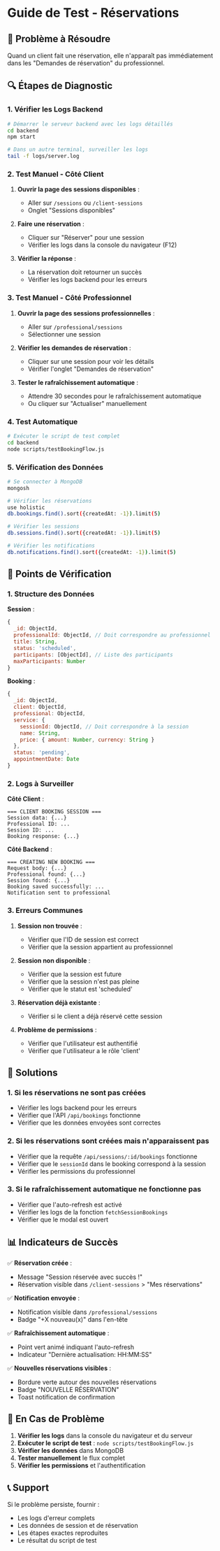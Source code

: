 # Guide de Test - Réservations

## 🎯 Problème à Résoudre

Quand un client fait une réservation, elle n'apparaît pas immédiatement dans les "Demandes de réservation" du professionnel.

## 🔍 Étapes de Diagnostic

### 1. Vérifier les Logs Backend

```bash
# Démarrer le serveur backend avec les logs détaillés
cd backend
npm start

# Dans un autre terminal, surveiller les logs
tail -f logs/server.log
```

### 2. Test Manuel - Côté Client

1. **Ouvrir la page des sessions disponibles** :
   - Aller sur `/sessions` ou `/client-sessions`
   - Onglet "Sessions disponibles"

2. **Faire une réservation** :
   - Cliquer sur "Réserver" pour une session
   - Vérifier les logs dans la console du navigateur (F12)

3. **Vérifier la réponse** :
   - La réservation doit retourner un succès
   - Vérifier les logs backend pour les erreurs

### 3. Test Manuel - Côté Professionnel

1. **Ouvrir la page des sessions professionnelles** :
   - Aller sur `/professional/sessions`
   - Sélectionner une session

2. **Vérifier les demandes de réservation** :
   - Cliquer sur une session pour voir les détails
   - Vérifier l'onglet "Demandes de réservation"

3. **Tester le rafraîchissement automatique** :
   - Attendre 30 secondes pour le rafraîchissement automatique
   - Ou cliquer sur "Actualiser" manuellement

### 4. Test Automatique

```bash
# Exécuter le script de test complet
cd backend
node scripts/testBookingFlow.js
```

### 5. Vérification des Données

```bash
# Se connecter à MongoDB
mongosh

# Vérifier les réservations
use holistic
db.bookings.find().sort({createdAt: -1}).limit(5)

# Vérifier les sessions
db.sessions.find().sort({createdAt: -1}).limit(5)

# Vérifier les notifications
db.notifications.find().sort({createdAt: -1}).limit(5)
```

## 🐛 Points de Vérification

### 1. Structure des Données

**Session** :
```javascript
{
  _id: ObjectId,
  professionalId: ObjectId, // Doit correspondre au professionnel
  title: String,
  status: 'scheduled',
  participants: [ObjectId], // Liste des participants
  maxParticipants: Number
}
```

**Booking** :
```javascript
{
  _id: ObjectId,
  client: ObjectId,
  professional: ObjectId,
  service: {
    sessionId: ObjectId, // Doit correspondre à la session
    name: String,
    price: { amount: Number, currency: String }
  },
  status: 'pending',
  appointmentDate: Date
}
```

### 2. Logs à Surveiller

**Côté Client** :
```
=== CLIENT BOOKING SESSION ===
Session data: {...}
Professional ID: ...
Session ID: ...
Booking response: {...}
```

**Côté Backend** :
```
=== CREATING NEW BOOKING ===
Request body: {...}
Professional found: {...}
Session found: {...}
Booking saved successfully: ...
Notification sent to professional
```

### 3. Erreurs Communes

1. **Session non trouvée** :
   - Vérifier que l'ID de session est correct
   - Vérifier que la session appartient au professionnel

2. **Session non disponible** :
   - Vérifier que la session est future
   - Vérifier que la session n'est pas pleine
   - Vérifier que le statut est 'scheduled'

3. **Réservation déjà existante** :
   - Vérifier si le client a déjà réservé cette session

4. **Problème de permissions** :
   - Vérifier que l'utilisateur est authentifié
   - Vérifier que l'utilisateur a le rôle 'client'

## 🔧 Solutions

### 1. Si les réservations ne sont pas créées

- Vérifier les logs backend pour les erreurs
- Vérifier que l'API `/api/bookings` fonctionne
- Vérifier que les données envoyées sont correctes

### 2. Si les réservations sont créées mais n'apparaissent pas

- Vérifier que la requête `/api/sessions/:id/bookings` fonctionne
- Vérifier que le `sessionId` dans le booking correspond à la session
- Vérifier les permissions du professionnel

### 3. Si le rafraîchissement automatique ne fonctionne pas

- Vérifier que l'auto-refresh est activé
- Vérifier les logs de la fonction `fetchSessionBookings`
- Vérifier que le modal est ouvert

## 📊 Indicateurs de Succès

✅ **Réservation créée** :
- Message "Session réservée avec succès !"
- Réservation visible dans `/client-sessions` > "Mes réservations"

✅ **Notification envoyée** :
- Notification visible dans `/professional/sessions`
- Badge "+X nouveau(x)" dans l'en-tête

✅ **Rafraîchissement automatique** :
- Point vert animé indiquant l'auto-refresh
- Indicateur "Dernière actualisation: HH:MM:SS"

✅ **Nouvelles réservations visibles** :
- Bordure verte autour des nouvelles réservations
- Badge "NOUVELLE RÉSERVATION"
- Toast notification de confirmation

## 🚨 En Cas de Problème

1. **Vérifier les logs** dans la console du navigateur et du serveur
2. **Exécuter le script de test** : `node scripts/testBookingFlow.js`
3. **Vérifier les données** dans MongoDB
4. **Tester manuellement** le flux complet
5. **Vérifier les permissions** et l'authentification

## 📞 Support

Si le problème persiste, fournir :
- Les logs d'erreur complets
- Les données de session et de réservation
- Les étapes exactes reproduites
- Le résultat du script de test 